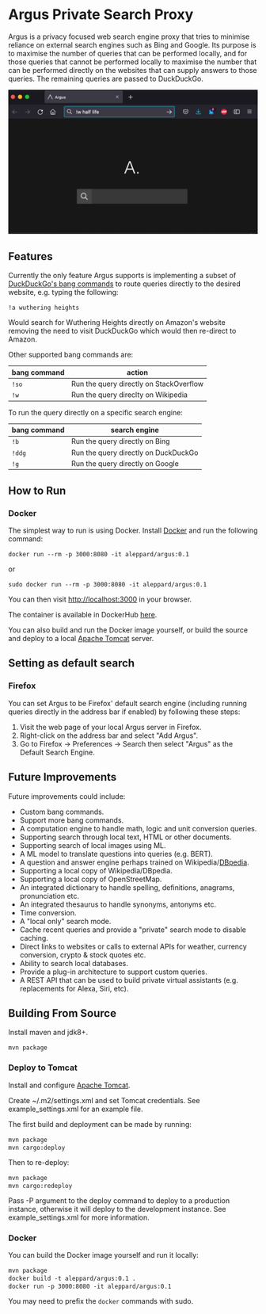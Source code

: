 # Argus Private Search Proxy

Argus is a privacy focused web search engine proxy that tries to minimise reliance on external search engines such as Bing and Google. Its purpose is to maximise the number of queries that can be performed locally, and for those queries that cannot be performed locally to maximise the number that can be performed directly on the websites that can supply answers to those queries. The remaining queries are passed to DuckDuckGo.

![Screenshot!](/screenshot.jpg)

## Features

Currently the only feature Argus supports is implementing a subset of [DuckDuckGo's bang commands](https://duckduckgo.com/bang) to route queries directly to the desired website, e.g. typing the following:

    !a wuthering heights

Would search for Wuthering Heights directly on Amazon's website removing the need to visit DuckDuckGo which would then re-direct to Amazon.

Other supported bang commands are:

| bang command | action |
| --- | --- |
| `!so` | Run the query directly on StackOverflow |
| `!w` | Run the query direclty on Wikipedia |

To run the query directly on a specific search engine:

| bang command | search engine |
| --- | --- |
| `!b` | Run the query directly on Bing |
| `!ddg` | Run the query directly on DuckDuckGo |
| `!g` | Run the query directly on Google |

## How to Run

### Docker

The simplest way to run is using Docker. Install [Docker](https://www.docker.com/) and run the following command:

    docker run --rm -p 3000:8080 -it aleppard/argus:0.1

or

    sudo docker run --rm -p 3000:8080 -it aleppard/argus:0.1

You can then visit <http://localhost:3000> in your browser.

The container is available in DockerHub [here](https://hub.docker.com/r/aleppard/argus).

You can also build and run the Docker image yourself, or build the source and deploy to a local [Apache Tomcat](https://tomcat.apache.org/) server.

## Setting as default search

### Firefox

You can set Argus to be Firefox' default search engine (including running queries directly in the address bar if enabled) by following these steps:

1. Visit the web page of your local Argus server in Firefox.
2. Right-click on the address bar and select "Add Argus".
2. Go to Firefox -> Preferences -> Search then select "Argus" as the Default Search Engine.

## Future Improvements

Future improvements could include:

* Custom bang commands.
* Support more bang commands.
* A computation engine to handle math, logic and unit conversion queries.
* Supporting search through local text, HTML or other documents.
* Supporting search of local images using ML.
* A ML model to translate questions into queries (e.g. BERT).
* A question and answer engine perhaps trained on Wikipedia/[DBpedia](https://www.dbpedia.org).
* Supporting a local copy of Wikipedia/DBpedia.
* Supporting a local copy of OpenStreetMap.
* An integrated dictionary to handle spelling, definitions, anagrams, pronunciation etc.
* An integrated thesaurus to handle synonyms, antonyms etc.
* Time conversion.
* A "local only" search mode.
* Cache recent queries and provide a "private" search mode to disable caching.
* Direct links to websites or calls to external APIs for weather, currency conversion, crypto & stock quotes etc.
* Ability to search local databases.
* Provide a plug-in architecture to support custom queries.
* A REST API that can be used to build private virtual assistants (e.g. replacements for Alexa, Siri, etc).

## Building From Source

Install maven and jdk8+.

    mvn package 

### Deploy to Tomcat

Install and configure [Apache Tomcat](https://tomcat.apache.org/).

Create ~/.m2/settings.xml and set Tomcat credentials. See example_settings.xml for an example file.

The first build and deployment can be made by running:

    mvn package
    mvn cargo:deploy 
    
Then to re-deploy:
    
    mvn package
    mvn cargo:redeploy 

Pass -P argument to the deploy command to deploy to a production instance, otherwise it will deploy to the development instance. See example_settings.xml for more information.

### Docker

You can build the Docker image yourself and run it locally:

    mvn package
    docker build -t aleppard/argus:0.1 .
    docker run -p 3000:8080 -it aleppard/argus:0.1

You may need to prefix the `docker` commands with sudo.
